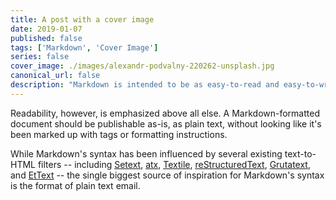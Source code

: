 ```yaml
---
title: A post with a cover image
date: 2019-01-07
published: false
tags: ['Markdown', 'Cover Image']
series: false
cover_image: ./images/alexandr-podvalny-220262-unsplash.jpg
canonical_url: false
description: "Markdown is intended to be as easy-to-read and easy-to-write as is feasible. Readability, however, is emphasized above all else. A Markdown-formatted document should be publishable as-is, as plain text, without looking like it's been marked up with tags or formatting instructions."
---
```


Readability, however, is emphasized above all else. A Markdown-formatted
document should be publishable as-is, as plain text, without looking
like it's been marked up with tags or formatting instructions. 

While Markdown's syntax has been influenced by several existing text-to-HTML filters -- including [Setext](https://docutils.sourceforge.net/mirror/setext.html), [atx](https://www.aaronsw.com/2002/atx/), [Textile](https://textism.com/tools/textile/), [reStructuredText](https://docutils.sourceforge.net/rst.html),
[Grutatext](https://www.triptico.com/software/grutatxt.html), and [EtText](https://ettext.taint.org/doc/) -- the single biggest source of
inspiration for Markdown's syntax is the format of plain text email.

